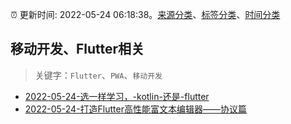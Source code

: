 :alarm_clock: 更新时间: 2022-05-24 06:18:38。[来源分类](../README.md)、[标签分类](../TAGS.md)、[时间分类](../TIMELINE.md)

## 移动开发、Flutter相关


> 关键字：`Flutter`、`PWA`、`移动开发`



- [2022-05-24-选一样学习，-kotlin-还是-flutter](https://www.v2ex.com/t/854910) 
- [2022-05-24-打造Flutter高性能富文本编辑器——协议篇](https://toutiao.io/k/44f8gbz) 